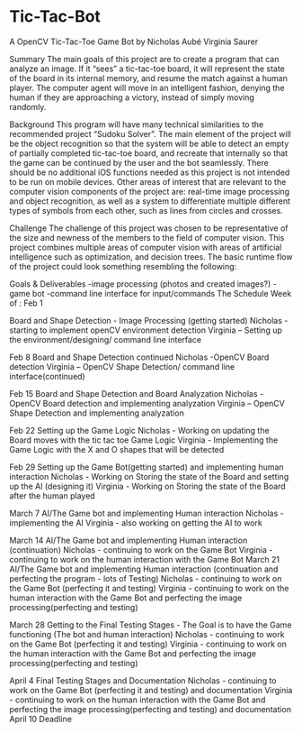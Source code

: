 # Tic-Tac-Bot
A OpenCV Tic-Tac-Toe Game Bot
by 
Nicholas Aubé 
Virginia Saurer

Summary
	The main goals of this project are to create a program that can analyze an image. If it “sees” a tic-tac-toe board, it will represent the state of the 
	board in its internal memory, and resume the match against a human player. The computer agent will move in an intelligent fashion, denying the human if
	they are approaching a victory, instead of simply moving randomly.

Background
	This program will have many technical similarities to the recommended project “Sudoku Solver”. The main element of the project will be the object 
	recognition so that the system will be able to detect an empty of partially completed tic-tac-toe board, and recreate that internally so that the 
	game can be continued by the user and the bot seamlessly. There should be no additional iOS functions needed as this project is not intended to be
	run on mobile devices. Other areas of interest that are relevant to the computer vision components of the project are: real-time image processing 
	and object recognition, as well as a system to differentiate multiple different types of symbols from each other, such as lines from circles and crosses. 

Challenge
	The challenge of this project was chosen to be representative of the size and newness of the members to the field of computer vision. This project 
	combines multiple areas of computer vision with areas of artificial intelligence such as optimization, and decision trees. The basic runtime flow 
	of the project could look something resembling the following:


Goals & Deliverables
-image processing (photos and created images?)
-game bot
-command line interface for input/commands
The Schedule
Week of :
Feb 1

Board and Shape Detection - Image Processing (getting started)
Nicholas - starting to implement openCV environment detection
Virginia – Setting up the environment/designing/ command line interface
 
Feb 8
Board and Shape Detection continued
Nicholas -OpenCV Board detection
Virginia – OpenCV Shape Detection/ command line interface(continued)
 
Feb 15
Board and Shape Detection and Board Analyzation
Nicholas -OpenCV Board detection and implementing analyzation
Virginia – OpenCV Shape Detection and implementing analyzation
 
Feb 22
Setting up the Game Logic
Nicholas - Working on updating the Board moves with the tic tac toe Game Logic
Virginia - Implementing the Game Logic with the X and O shapes that will be detected
 
Feb 29
Setting up the Game Bot(getting started) and implementing human interaction 
Nicholas - Working on Storing the state of the Board and setting up the AI (designing it)
Virginia - Working on Storing the state of the Board after the human played
 
March 7
AI/The Game bot and implementing Human interaction 
Nicholas - implementing the AI 
Virginia - also working on getting the AI to work
 
March 14
AI/The Game bot and implementing Human interaction (continuation)
Nicholas - continuing to work on the Game Bot 
Virginia - continuing to work on the human interaction with the Game Bot
March 21
AI/The Game bot and implementing Human interaction (continuation and perfecting the program - lots of Testing)
Nicholas - continuing to work on the Game Bot (perfecting it and testing)
Virginia - continuing to work on the human interaction with the Game Bot and perfecting the image processing(perfecting and testing)
 
March 28
Getting to the Final Testing Stages - The Goal is to have the Game functioning (The bot and human interaction)
Nicholas - continuing to work on the Game Bot (perfecting it and testing)
Virginia - continuing to work on the human interaction with the Game Bot and perfecting the image processing(perfecting and testing)

April 4
Final Testing Stages and Documentation
Nicholas - continuing to work on the Game Bot (perfecting it and testing) and documentation
Virginia - continuing to work on the human interaction with the Game Bot and perfecting the image processing(perfecting and testing) and documentation
April 10 Deadline
